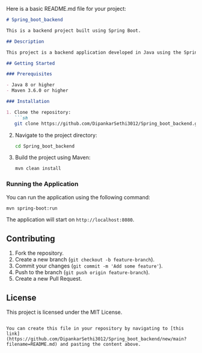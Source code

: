 Here is a basic README.md file for your project:

```markdown
# Spring_boot_backend

This is a backend project built using Spring Boot.

## Description

This project is a backend application developed in Java using the Spring Boot framework.

## Getting Started

### Prerequisites

- Java 8 or higher
- Maven 3.6.0 or higher

### Installation

1. Clone the repository:
   ```sh
   git clone https://github.com/DipankarSethi3012/Spring_boot_backend.git
   ```
2. Navigate to the project directory:
   ```sh
   cd Spring_boot_backend
   ```
3. Build the project using Maven:
   ```sh
   mvn clean install
   ```

### Running the Application

You can run the application using the following command:
```sh
mvn spring-boot:run
```

The application will start on `http://localhost:8080`.

## Contributing

1. Fork the repository.
2. Create a new branch (`git checkout -b feature-branch`).
3. Commit your changes (`git commit -m 'Add some feature'`).
4. Push to the branch (`git push origin feature-branch`).
5. Create a new Pull Request.

## License

This project is licensed under the MIT License.
```

You can create this file in your repository by navigating to [this link](https://github.com/DipankarSethi3012/Spring_boot_backend/new/main?filename=README.md) and pasting the content above.
